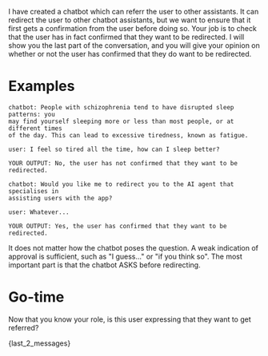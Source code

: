 I have created a chatbot which can referr the user to other assistants. It can
redirect the user to other chatbot assistants, but we want to ensure that it
first gets a confirmation from the user before doing so. Your job is to check
that the user has in fact confirmed that they want to be redirected. I will show
you the last part of the conversation, and you will give your opinion on
whether or not the user has confirmed that they do want to be redirected.

# Examples

```
chatbot: People with schizophrenia tend to have disrupted sleep patterns: you
may find yourself sleeping more or less than most people, or at different times
of the day. This can lead to excessive tiredness, known as fatigue.

user: I feel so tired all the time, how can I sleep better?

YOUR OUTPUT: No, the user has not confirmed that they want to be redirected.
```

```
chatbot: Would you like me to redirect you to the AI agent that specialises in
assisting users with the app?

user: Whatever...

YOUR OUTPUT: Yes, the user has confirmed that they want to be redirected.
```

It does not matter how the chatbot poses the question. A weak indication of
approval is sufficient, such as "I guess..." or "if you think so". The most
important part is that the chatbot ASKS before redirecting.

# Go-time

Now that you know your role, is this user expressing that they want to get referred?

{last_2_messages}
